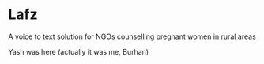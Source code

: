 # Lafz
A voice to text solution for NGOs counselling pregnant women in rural areas

Yash was here (actually it was me, Burhan)
